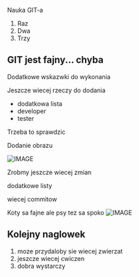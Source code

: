Nauka GIT-a

1. Raz
2. Dwa
3. Trzy

## GIT jest fajny... chyba

Dodatkowe wskazwki do wykonania

Jeszcze wiecej rzeczy do dodania

- dodatkowa lista
- developer
- tester

Trzeba to sprawdzic

Dodanie obrazu

![IMAGE](https://encrypted-tbn0.gstatic.com/images?q=tbn:ANd9GcRB2ysrPvhIBLoo22vh1IW1cPRT4YEaSA52Rg&usqp=CAU)

Zrobmy jeszcze wiecej zmian

dodatkowe listy

wiecej commitow

Koty sa fajne ale psy tez sa spoko
![IMAGE](https://encrypted-tbn0.gstatic.com/images?q=tbn:ANd9GcTnlksy1Sj0GfBTD8N1CCyDQhJ4-P74XI0DIw&usqp=CAU)

## Kolejny naglowek
1. moze przydaloby sie wiecej zwierzat
2. jeszcze wiecej cwiczen
3. dobra wystarczy
